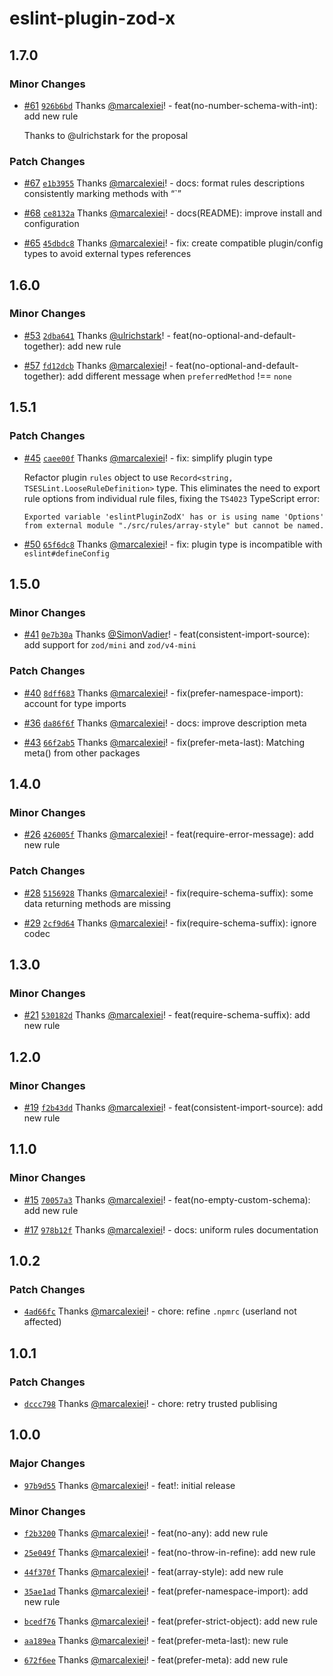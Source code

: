 # eslint-plugin-zod-x

## 1.7.0

### Minor Changes

- [#61](https://github.com/marcalexiei/eslint-plugin-zod-x/pull/61) [`926b6bd`](https://github.com/marcalexiei/eslint-plugin-zod-x/commit/926b6bdd12902bb68e0c689b8f7c58e09f38e5aa) Thanks [@marcalexiei](https://github.com/marcalexiei)! - feat(no-number-schema-with-int): add new rule

  Thanks to @ulrichstark for the proposal

### Patch Changes

- [#67](https://github.com/marcalexiei/eslint-plugin-zod-x/pull/67) [`e1b3955`](https://github.com/marcalexiei/eslint-plugin-zod-x/commit/e1b3955a12ecdcdd92b438e3a759906d3beae008) Thanks [@marcalexiei](https://github.com/marcalexiei)! - docs: format rules descriptions consistently marking methods with “`”

- [#68](https://github.com/marcalexiei/eslint-plugin-zod-x/pull/68) [`ce8132a`](https://github.com/marcalexiei/eslint-plugin-zod-x/commit/ce8132a2c021c94edf4dffbb88ed726b6a0ba08d) Thanks [@marcalexiei](https://github.com/marcalexiei)! - docs(README): improve install and configuration

- [#65](https://github.com/marcalexiei/eslint-plugin-zod-x/pull/65) [`45dbdc8`](https://github.com/marcalexiei/eslint-plugin-zod-x/commit/45dbdc81f1e9f43955c5c41232858ad39ace4e54) Thanks [@marcalexiei](https://github.com/marcalexiei)! - fix: create compatible plugin/config types to avoid external types references

## 1.6.0

### Minor Changes

- [#53](https://github.com/marcalexiei/eslint-plugin-zod-x/pull/53) [`2dba641`](https://github.com/marcalexiei/eslint-plugin-zod-x/commit/2dba641334936362e95a8d802ff8a182344434fd) Thanks [@ulrichstark](https://github.com/ulrichstark)! - feat(no-optional-and-default-together): add new rule

- [#57](https://github.com/marcalexiei/eslint-plugin-zod-x/pull/57) [`fd12dcb`](https://github.com/marcalexiei/eslint-plugin-zod-x/commit/fd12dcbfaf63a6be90416184e0924d1c5895cadd) Thanks [@marcalexiei](https://github.com/marcalexiei)! - feat(no-optional-and-default-together): add different message when `preferredMethod` !== `none`

## 1.5.1

### Patch Changes

- [#45](https://github.com/marcalexiei/eslint-plugin-zod-x/pull/45) [`caee00f`](https://github.com/marcalexiei/eslint-plugin-zod-x/commit/caee00fc60cb29193ea90d696969dd9ab9ab96b6) Thanks [@marcalexiei](https://github.com/marcalexiei)! - fix: simplify plugin type

  Refactor plugin `rules` object to use `Record<string, TSESLint.LooseRuleDefinition>` type.
  This eliminates the need to export rule options from individual rule files, fixing the `TS4023` TypeScript error:

  ```text
  Exported variable 'eslintPluginZodX' has or is using name 'Options' from external module "./src/rules/array-style" but cannot be named.
  ```

- [#50](https://github.com/marcalexiei/eslint-plugin-zod-x/pull/50) [`65f6dc8`](https://github.com/marcalexiei/eslint-plugin-zod-x/commit/65f6dc809179e444329e812fe4b8a9800478f9ca) Thanks [@marcalexiei](https://github.com/marcalexiei)! - fix: plugin type is incompatible with `eslint#defineConfig`

## 1.5.0

### Minor Changes

- [#41](https://github.com/marcalexiei/eslint-plugin-zod-x/pull/41) [`0e7b30a`](https://github.com/marcalexiei/eslint-plugin-zod-x/commit/0e7b30aeddacdcc37308dd741af5a280a6646214) Thanks [@SimonVadier](https://github.com/SimonVadier)! - feat(consistent-import-source): add support for `zod/mini` and `zod/v4-mini`

### Patch Changes

- [#40](https://github.com/marcalexiei/eslint-plugin-zod-x/pull/40) [`8dff683`](https://github.com/marcalexiei/eslint-plugin-zod-x/commit/8dff6836adbf9a22952a498f180c58d214404053) Thanks [@marcalexiei](https://github.com/marcalexiei)! - fix(prefer-namespace-import): account for type imports

- [#36](https://github.com/marcalexiei/eslint-plugin-zod-x/pull/36) [`da86f6f`](https://github.com/marcalexiei/eslint-plugin-zod-x/commit/da86f6f84cbb91cca411d281402d57a4c1fcd261) Thanks [@marcalexiei](https://github.com/marcalexiei)! - docs: improve description meta

- [#43](https://github.com/marcalexiei/eslint-plugin-zod-x/pull/43) [`66f2ab5`](https://github.com/marcalexiei/eslint-plugin-zod-x/commit/66f2ab56674853d0fb580b2d153c990a1416088e) Thanks [@marcalexiei](https://github.com/marcalexiei)! - fix(prefer-meta-last): Matching meta() from other packages

## 1.4.0

### Minor Changes

- [#26](https://github.com/marcalexiei/eslint-plugin-zod-x/pull/26) [`426005f`](https://github.com/marcalexiei/eslint-plugin-zod-x/commit/426005f3ca646051309968ad38131a25908a3628) Thanks [@marcalexiei](https://github.com/marcalexiei)! - feat(require-error-message): add new rule

### Patch Changes

- [#28](https://github.com/marcalexiei/eslint-plugin-zod-x/pull/28) [`5156928`](https://github.com/marcalexiei/eslint-plugin-zod-x/commit/5156928b8fe2713e193d1f7a8d46f3d031a0c09a) Thanks [@marcalexiei](https://github.com/marcalexiei)! - fix(require-schema-suffix): some data returning methods are missing

- [#29](https://github.com/marcalexiei/eslint-plugin-zod-x/pull/29) [`2cf9d64`](https://github.com/marcalexiei/eslint-plugin-zod-x/commit/2cf9d64f641e00fc632151a93583cb2735eca900) Thanks [@marcalexiei](https://github.com/marcalexiei)! - fix(require-schema-suffix): ignore codec

## 1.3.0

### Minor Changes

- [#21](https://github.com/marcalexiei/eslint-plugin-zod-x/pull/21) [`530182d`](https://github.com/marcalexiei/eslint-plugin-zod-x/commit/530182d3d135aa85dc042ba322da551f23ae3f51) Thanks [@marcalexiei](https://github.com/marcalexiei)! - feat(require-schema-suffix): add new rule

## 1.2.0

### Minor Changes

- [#19](https://github.com/marcalexiei/eslint-plugin-zod-x/pull/19) [`f2b43dd`](https://github.com/marcalexiei/eslint-plugin-zod-x/commit/f2b43dd52faba9253a2f8610d3c7ae30c9b6c73a) Thanks [@marcalexiei](https://github.com/marcalexiei)! - feat(consistent-import-source): add new rule

## 1.1.0

### Minor Changes

- [#15](https://github.com/marcalexiei/eslint-plugin-zod-x/pull/15) [`70057a3`](https://github.com/marcalexiei/eslint-plugin-zod-x/commit/70057a31517f17a0e24566e3782025aa1b47b7d4) Thanks [@marcalexiei](https://github.com/marcalexiei)! - feat(no-empty-custom-schema): add new rule

- [#17](https://github.com/marcalexiei/eslint-plugin-zod-x/pull/17) [`978b12f`](https://github.com/marcalexiei/eslint-plugin-zod-x/commit/978b12f04ae359bfdc2da504b249b9f13b8f272a) Thanks [@marcalexiei](https://github.com/marcalexiei)! - docs: uniform rules documentation

## 1.0.2

### Patch Changes

- [`4ad66fc`](https://github.com/marcalexiei/eslint-plugin-zod-x/commit/4ad66fcaa29c0d214a0b204bec39a8ea21c45d2b) Thanks [@marcalexiei](https://github.com/marcalexiei)! - chore: refine `.npmrc` (userland not affected)

## 1.0.1

### Patch Changes

- [`dccc798`](https://github.com/marcalexiei/eslint-plugin-zod-x/commit/dccc798bffad3300e1da7de4f48d73afa7696e22) Thanks [@marcalexiei](https://github.com/marcalexiei)! - chore: retry trusted publising

## 1.0.0

### Major Changes

- [`97b9d55`](https://github.com/marcalexiei/eslint-plugin-zod-x/commit/97b9d55ad27fea0d2e4e90653bacee4f38d1ddfd) Thanks [@marcalexiei](https://github.com/marcalexiei)! - feat!: initial release

### Minor Changes

- [`f2b3200`](https://github.com/marcalexiei/eslint-plugin-zod-x/commit/f2b3200344bbf673fb432fa991a0d6b48263f74a) Thanks [@marcalexiei](https://github.com/marcalexiei)! - feat(no-any): add new rule

- [`25e049f`](https://github.com/marcalexiei/eslint-plugin-zod-x/commit/25e049fbcbb090c6b42e9bf43687a88ec2c05eb1) Thanks [@marcalexiei](https://github.com/marcalexiei)! - feat(no-throw-in-refine): add new rule

- [`44f370f`](https://github.com/marcalexiei/eslint-plugin-zod-x/commit/44f370f4d9c7594c33ff19d48991072c3b1ed2fb) Thanks [@marcalexiei](https://github.com/marcalexiei)! - feat(array-style): add new rule

- [`35ae1ad`](https://github.com/marcalexiei/eslint-plugin-zod-x/commit/35ae1ad6e9a8c2438afc17a6584bacd01334f5c7) Thanks [@marcalexiei](https://github.com/marcalexiei)! - feat(prefer-namespace-import): add new rule

- [`bcedf76`](https://github.com/marcalexiei/eslint-plugin-zod-x/commit/bcedf76533b3efc2c1a20db7c50354f5f8ae262a) Thanks [@marcalexiei](https://github.com/marcalexiei)! - feat(prefer-strict-object): add new rule

- [`aa189ea`](https://github.com/marcalexiei/eslint-plugin-zod-x/commit/aa189ea5f6a1da8f2cb79853842a2c5db60ce961) Thanks [@marcalexiei](https://github.com/marcalexiei)! - feat(prefer-meta-last): new rule

- [`672f6ee`](https://github.com/marcalexiei/eslint-plugin-zod-x/commit/672f6ee368ad3dd9a762b68542a43f705dadf6bc) Thanks [@marcalexiei](https://github.com/marcalexiei)! - feat(prefer-meta): add new rule
